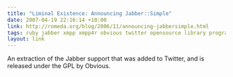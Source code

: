 ```yaml
---
title: "Liminal Existence: Announcing Jabber::Simple"
date: 2007-04-19 22:16:14 +10:00
link: http://romeda.org/blog/2006/11/announcing-jabbersimple.html
tags: ruby jabber xmpp xmpp4r obvious twitter opensource library programming
layout: link
---
```

An extraction of the Jabber support that was added to Twitter, and is released under the GPL by Obvious.
